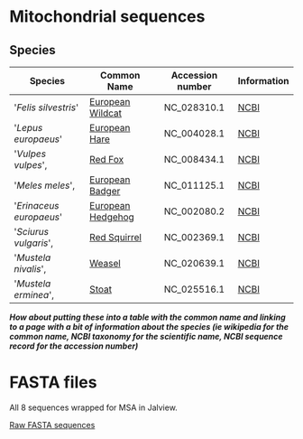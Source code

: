 # Mitochondrial sequences 

## Species
|Species                  |Common Name       | Accession number  | Information                                             |
| ----------------------- |------------------|:-----------------:| ------------------------------------------------------- |
|'*Felis silvestris*'     |[European Wildcat](http://www.mammal.org.uk/mawsespeciesguides/scottish-wildcat)  |NC_028310.1        |[NCBI](http://www.ncbi.nlm.nih.gov/nuccore/NC_028310.1)  |
|'*Lepus europaeus*'      |[European Hare](http://www.mammal.org.uk/mawsespeciesguides/brown-hare)     |NC_004028.1        |[NCBI](http://www.ncbi.nlm.nih.gov/nuccore/NC_004028.1)  |
|'*Vulpes vulpes*',       |[Red Fox](www.mammal.org.uk/mawsespeciesguides/fox)           |NC_008434.1        |[NCBI](http://www.ncbi.nlm.nih.gov/nuccore/NC_008434.1)  |
|'*Meles meles*',         |[European Badger](http://www.mammal.org.uk/mawsespeciesguides/badger)   |NC_011125.1        |[NCBI](http://www.ncbi.nlm.nih.gov/nuccore/NC_011125.1)  |
|'*Erinaceus europaeus*'  |[European Hedgehog](http://www.mammal.org.uk/mawsespeciesguides/hedgehog) |NC_002080.2        |[NCBI](http://www.ncbi.nlm.nih.gov/nuccore/NC_002080.2)  |
|'*Sciurus vulgaris*',    |[Red Squirrel](http://www.mammal.org.uk/mawsespeciesguides/red-squirrel)      |NC_002369.1        |[NCBI](http://www.ncbi.nlm.nih.gov/nuccore/NC_002369.1)  |
|'*Mustela nivalis*',     |[Weasel](http://www.mammal.org.uk/mawsespeciesguides/weasel)            |NC_020639.1        |[NCBI](http://www.ncbi.nlm.nih.gov/nuccore/NC_020639.1)  |
|'*Mustela erminea*',     |[Stoat](http://www.mammal.org.uk/mawsespeciesguides/stoat)             |NC_025516.1        |[NCBI](http://www.ncbi.nlm.nih.gov/nuccore/NC_025516.1)  |

**_How about putting these into a table with the common name and linking to a page with a bit of information about the species (ie wikipedia for the common name, NCBI taxonomy for the scientific name, NCBI sequence record for the accession number)_**

# FASTA files

All 8 sequences wrapped for MSA in Jalview.

[Raw FASTA sequences](all_sequences.FASTA)
